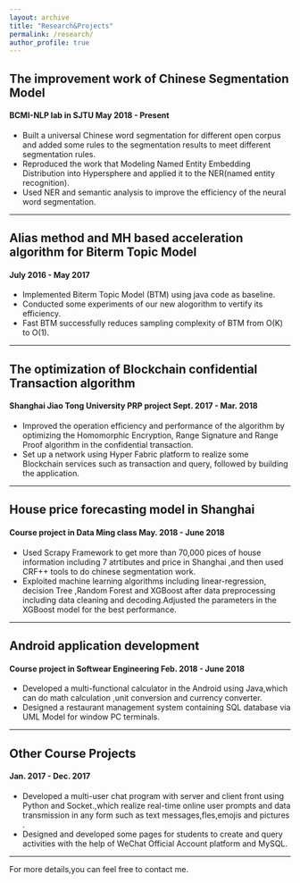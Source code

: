 ```yaml
---
layout: archive
title: "Research&Projects"
permalink: /research/
author_profile: true
---
```



## The improvement work of Chinese Segmentation Model
#### BCMI-NLP lab in SJTU           May 2018 - Present
* Built a universal Chinese word segmentation for different open corpus and added some rules to the
segmentation results to meet different segmentation rules.
* Reproduced the work that Modeling Named Entity Embedding Distribution into Hypersphere and
applied it to the NER(named entity recognition).
* Used NER and semantic analysis to improve the efficiency of the neural word segmentation.
- - - -    

## Alias method and MH based acceleration algorithm for Biterm Topic Model
#### July 2016 - May 2017
* Implemented Biterm Topic Model (BTM) using java code as baseline.
* Conducted some experiments of our new alogorithm to vertify its efficiency.
* Fast BTM successfully reduces sampling complexity of BTM from O(K) to O(1).    

- - - -    
## The optimization of Blockchain confidential Transaction algorithm
#### Shanghai Jiao Tong University PRP project    Sept. 2017 - Mar. 2018 
* Improved the operation efficiency and performance of the algorithm by optimizing the Homomorphic
Encryption, Range Signature and Range Proof algorithm in the confidential transaction.
* Set up a network using Hyper Fabric platform to realize some Blockchain services such as transaction
and query, followed by building the application.    
- - - -    
## House price forecasting model in Shanghai
#### Course project in Data Ming class    May. 2018 - June 2018
* Used Scrapy Framework to get more than 70,000 pices of house information including 7 atrtibutes and
price in Shanghai ,and then used CRF++ tools to do chinese segmentation work.
* Exploited machine learning algorithms including linear-regression, decision Tree ,Random Forest and
XGBoost after data preprocessing including data cleaning and decoding.Adjusted the parameters in
the XGBoost model for the best performance.    
- - - -   
## Android application development
#### Course project in Softwear Engineering    Feb. 2018 - June 2018
* Developed a multi-functional calculator in the Android using Java,which can do math calculation ,unit
conversion and currency converter.
* Designed a restaurant management system containing SQL database via UML Model for window PC
terminals.    
- - - -    
## Other Course Projects
#### Jan. 2017 - Dec. 2017
* Developed a multi-user chat program with server and client front using Python and Socket.,which realize
real-time online user prompts and data transmission in any form such as text messages,fles,emojis and
pictures .
* Designed and developed some pages for students to create and query activities with the help of WeChat
Official Account platform and MySQL.   
- - - -
For more details,you can feel free to contact me.

